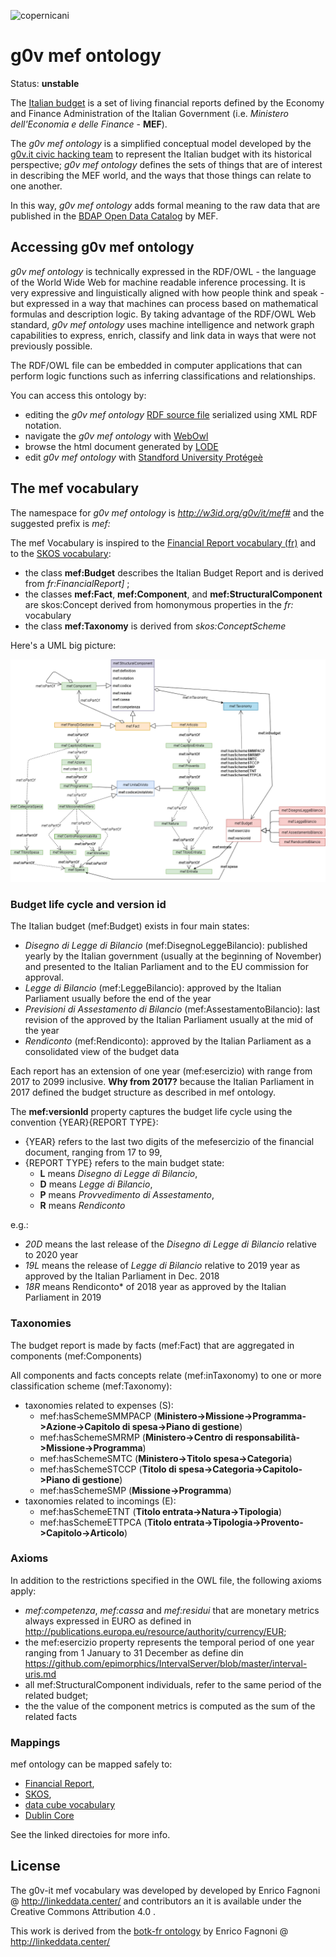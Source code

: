 ![copernicani](https://copernicani.it/wp-content/uploads/cropped-logo_orizzontale_trasparente-1-e1525161268864.png)


g0v mef ontology
==============

Status: **unstable**

The [Italian budget](https://openbdap.mef.gov.it/it/BdS) is a set of living financial reports defined by the Economy and Finance Administration of the Italian Government (i.e. *Ministero dell'Economia e delle Finance* - **MEF**).

The *g0v mef ontology* is a simplified conceptual model developed by the [g0v.it civic hacking team](https://g0v.it)
to represent the Italian budget with its historical perspective;
*g0v mef ontology*  defines the sets of things that are of interest in describing the MEF world, and the ways that those things can relate to one another. 

In this way, *g0v mef ontology* adds formal meaning to the raw data that are published in the [BDAP Open Data Catalog](https://bdap-opendata.mef.gov.it/catalog) by MEF.

## Accessing g0v mef ontology

*g0v mef ontology* is technically expressed in the RDF/OWL - the language of the World Wide Web for machine readable inference processing. 
It is very expressive and linguistically aligned with how people think and speak - but expressed in a way that machines can process 
based on mathematical formulas and description logic. By taking advantage of the RDF/OWL Web standard, *g0v mef ontology* uses machine 
intelligence and network graph capabilities to express, enrich, classify and link data in ways that were not previously possible.

The RDF/OWL file can be embedded in computer applications that can perform logic functions such as inferring classifications and relationships.

You can access this ontology by:
 
- editing the *g0v mef ontology* [RDF source file](mef.rdf) serialized using XML RDF notation. 
- navigate the *g0v mef ontology* with [WebOwl](http://visualdataweb.de/webvowl/#iri=http://w3id.org/g0v/it/mef)
- browse the html document generated by [LODE](http://150.146.207.114/lode/extract?url=http://w3id.org/g0v/it/mef)
- edit *g0v mef ontology* with [Standford University Protégeè](https://protege.stanford.edu/)

 
## The mef vocabulary

The namespace for *g0v mef ontology* is *http://w3id.org/g0v/it/mef#* and the suggested prefix is *mef:*

The mef Vocabulary is inspired to the [Financial Report vocabulary (fr)](http://linkeddata.center/botk-fr/v1) and to the [SKOS vocabulary](http://www.w3.org/2004/02/skos/core):

- the class **mef:Budget** describes the Italian Budget Report and is derived from *fr:FinancialReport]* ;
- the classes **mef:Fact**, **mef:Component**, and **mef:StructuralComponent** are skos:Concept derived from 
homonymous properties in the *fr:* vocabulary
- the class **mef:Taxonomy** is derived from *skos:ConceptScheme*

Here's a UML big picture:


![UML diagram](uml-diagram.png)


### Budget life cycle and version id

The Italian budget (mef:Budget) exists in four main states:

- *Disegno di Legge di Bilancio* (mef:DisegnoLeggeBilancio): published yearly by the Italian government (usually at the beginning of November) and presented to the Italian Parliament and to the EU commission for approval.
- *Legge di Bilancio* (mef:LeggeBilancio): approved by the Italian Parliament usually before the end of the year
- *Previsioni di Assestamento di Bilancio* (mef:AssestamentoBilancio): last revision of the approved by the Italian Parliament usually at the mid of the year
- *Rendiconto* (mef:Rendiconto): approved by the Italian Parliament as a consolidated view of the budget data

Each report has an extension of one year (mef:esercizio) with range from 2017 to 2099 inclusive.
**Why from 2017?** because the Italian Parliament in 2017 defined the budget structure as described in mef ontology. 


The **mef:versionId** property captures the budget life cycle using the convention {YEAR}{REPORT TYPE}:

- {YEAR} refers to the last two digits of the mefesercizio of the financial document, ranging from 17 to 99,
- {REPORT TYPE} refers to the main budget state: 
    - **L** means *Disegno di Legge di Bilancio*, 
    - **D** means *Legge di Bilancio*,  
    - **P** means *Provvedimento di Assestamento*, 
    - **R** means *Rendiconto*

e.g.:

- *20D* means the last release of the *Disegno di Legge di Bilancio* relative to 2020 year
- *19L* means the release of *Legge di Bilancio* relative to 2019 year as approved by the Italian Parliament in Dec. 2018
- *18R* means Rendiconto* of 2018 year as approved by the Italian Parliament in 2019



### Taxonomies

The budget report is made by facts (mef:Fact) that are aggregated in components (mef:Components)

All components and facts concepts relate (mef:inTaxonomy) to one or more classification scheme (mef:Taxonomy):

- taxonomies related to expenses (S):
    - mef:hasSchemeSMMPACP (**Ministero->Missione->Programma->Azione->Capitolo di spesa->Piano di gestione**)
    - mef:hasSchemeSMRMP (**Ministero->Centro di responsabilità->Missione->Programma**)
    - mef:hasSchemeSMTC (**Ministero->Titolo spesa->Categoria**)
    - mef:hasSchemeSTCCP (**Titolo di spesa->Categoria->Capitolo->Piano di gestione**)
    - mef:hasSchemeSMP (**Missione->Programma**)
- taxonomies related to incomings (E):	
    - mef:hasSchemeETNT (**Titolo entrata->Natura->Tipologia**)
    - mef:hasSchemeETTPCA (**Titolo entrata->Tipologia->Provento->Capitolo->Articolo**)
    


### Axioms 

In addition to the restrictions specified in the OWL file, the following axioms apply:

- *mef:competenza*, *mef:cassa* and *mef:residui* that are monetary metrics always expressed in EURO as defined in http://publications.europa.eu/resource/authority/currency/EUR; 
- the mef:esercizio property represents the temporal period of one year ranging from 1 January to 31 December as define din https://github.com/epimorphics/IntervalServer/blob/master/interval-uris.md
- all mef:StructuralComponent individuals, refer to the same period of the related budget;
- the the value of the component metrics is computed as the sum of the related facts


### Mappings

mef ontology can be mapped safely to:

- [Financial Report](mappings/mef2fr/), 
- [SKOS](mappings/mef2skos/),
- [data cube vocabulary](mappings/mef2cube/)
- [Dublin Core](mappings/mef2dct/)

See the linked directoies for more info.


## License

The g0v-it mef  vocabulary was developed by developed by Enrico Fagnoni @ http://linkeddata.center/ and contributors
an it is available under the Creative Commons Attribution 4.0 . 

This work is derived from the [botk-fr ontology](http://linkeddata.center/botk-fr/v1) by Enrico Fagnoni @ http://linkeddata.center/


